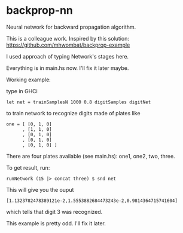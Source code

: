 # backprop-nn
Neural network for backward propagation algorithm.

This is a colleague work. Inspired by this solution:
https://github.com/mhwombat/backprop-example

I used approach of typing Network's stages here.

Everything is in main.hs now. I'll fix it later maybe.

Working example:
  
  type in GHCi
  
    let net = trainSamplesN 1000 0.8 digitSamples digitNet
    
  to train network to recognize digits made of plates like
  
    one = [ [0, 1, 0]
          , [1, 1, 0]
          , [0, 1, 0]
          , [0, 1, 0]
          , [0, 1, 0] ]
          
  There are four plates available (see main.hs): one1, one2, two, three.
  
  To get result, run:
  
    runNetwork (15 |> concat three) $ snd net
 
  This will give you the ouput
  
    [1.1323782478389121e-2,1.5553882684473243e-2,0.9814364715741604]
    
  which tells that digit 3 was recognized.
  
  This example is pretty odd. I'll fix it later.
